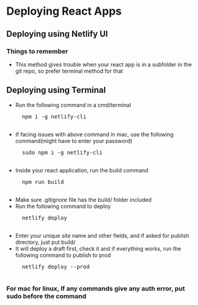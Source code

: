 # Deploying React Apps

## Deploying using Netlify UI
### Things to remember
- This method gives trouble when your react app is in a subfolder in the git repo, so prefer terminal method for that


## Deploying using Terminal
- Run the following command in a cmd/terminal
    <pre>
    npm i -g netlify-cli
    </pre>
- If facing issues with above command in mac, use the following command(might have to enter your password)
    <pre>
    sudo npm i -g netlify-cli
    </pre>
- Inside your react application, run the build command
    <pre>
    npm run build
    </pre>
- Make sure .gitignore file has the build/ folder included
- Run the following command to deploy
    <pre>
    netlify deploy
    </pre>
- Enter your unique site name and other fields, and if asked for publish directory, just put build/
- It will deploy a draft first, check it and if everything works, run the following command to publish to prod
    <pre>
    netlify deploy --prod
    </pre>
### For mac for linux, If any commands give any auth error, put sudo before the command
